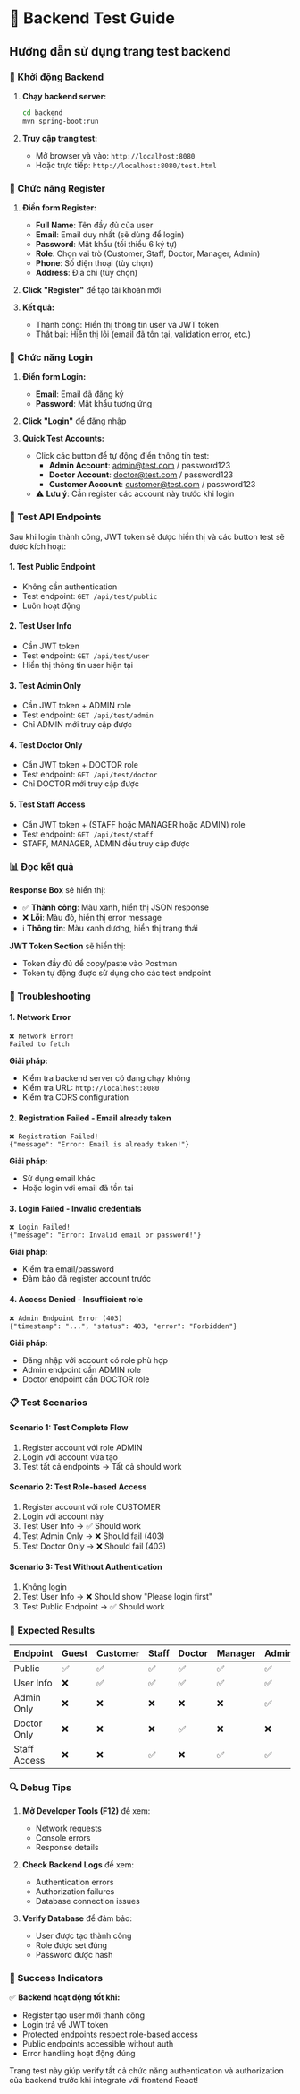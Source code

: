 # 🧪 Backend Test Guide

## Hướng dẫn sử dụng trang test backend

### 🚀 Khởi động Backend

1. **Chạy backend server:**
   ```bash
   cd backend
   mvn spring-boot:run
   ```

2. **Truy cập trang test:**
   - Mở browser và vào: `http://localhost:8080`
   - Hoặc trực tiếp: `http://localhost:8080/test.html`

### 📝 Chức năng Register

1. **Điền form Register:**
   - **Full Name**: Tên đầy đủ của user
   - **Email**: Email duy nhất (sẽ dùng để login)
   - **Password**: Mật khẩu (tối thiểu 6 ký tự)
   - **Role**: Chọn vai trò (Customer, Staff, Doctor, Manager, Admin)
   - **Phone**: Số điện thoại (tùy chọn)
   - **Address**: Địa chỉ (tùy chọn)

2. **Click "Register"** để tạo tài khoản mới

3. **Kết quả:**
   - Thành công: Hiển thị thông tin user và JWT token
   - Thất bại: Hiển thị lỗi (email đã tồn tại, validation error, etc.)

### 🔐 Chức năng Login

1. **Điền form Login:**
   - **Email**: Email đã đăng ký
   - **Password**: Mật khẩu tương ứng

2. **Click "Login"** để đăng nhập

3. **Quick Test Accounts:**
   - Click các button để tự động điền thông tin test:
     - **Admin Account**: admin@test.com / password123
     - **Doctor Account**: doctor@test.com / password123  
     - **Customer Account**: customer@test.com / password123
   - ⚠️ **Lưu ý**: Cần register các account này trước khi login

### 🧪 Test API Endpoints

Sau khi login thành công, JWT token sẽ được hiển thị và các button test sẽ được kích hoạt:

#### 1. **Test Public Endpoint**
- Không cần authentication
- Test endpoint: `GET /api/test/public`
- Luôn hoạt động

#### 2. **Test User Info** 
- Cần JWT token
- Test endpoint: `GET /api/test/user`
- Hiển thị thông tin user hiện tại

#### 3. **Test Admin Only**
- Cần JWT token + ADMIN role
- Test endpoint: `GET /api/test/admin`
- Chỉ ADMIN mới truy cập được

#### 4. **Test Doctor Only**
- Cần JWT token + DOCTOR role  
- Test endpoint: `GET /api/test/doctor`
- Chỉ DOCTOR mới truy cập được

#### 5. **Test Staff Access**
- Cần JWT token + (STAFF hoặc MANAGER hoặc ADMIN) role
- Test endpoint: `GET /api/test/staff`
- STAFF, MANAGER, ADMIN đều truy cập được

### 📊 Đọc kết quả

**Response Box** sẽ hiển thị:
- ✅ **Thành công**: Màu xanh, hiển thị JSON response
- ❌ **Lỗi**: Màu đỏ, hiển thị error message
- ℹ️ **Thông tin**: Màu xanh dương, hiển thị trạng thái

**JWT Token Section** sẽ hiển thị:
- Token đầy đủ để copy/paste vào Postman
- Token tự động được sử dụng cho các test endpoint

### 🔧 Troubleshooting

#### 1. **Network Error**
```
❌ Network Error!
Failed to fetch
```
**Giải pháp:**
- Kiểm tra backend server có đang chạy không
- Kiểm tra URL: `http://localhost:8080`
- Kiểm tra CORS configuration

#### 2. **Registration Failed - Email already taken**
```
❌ Registration Failed!
{"message": "Error: Email is already taken!"}
```
**Giải pháp:**
- Sử dụng email khác
- Hoặc login với email đã tồn tại

#### 3. **Login Failed - Invalid credentials**
```
❌ Login Failed!
{"message": "Error: Invalid email or password!"}
```
**Giải pháp:**
- Kiểm tra email/password
- Đảm bảo đã register account trước

#### 4. **Access Denied - Insufficient role**
```
❌ Admin Endpoint Error (403)
{"timestamp": "...", "status": 403, "error": "Forbidden"}
```
**Giải pháp:**
- Đăng nhập với account có role phù hợp
- Admin endpoint cần ADMIN role
- Doctor endpoint cần DOCTOR role

### 📋 Test Scenarios

#### **Scenario 1: Test Complete Flow**
1. Register account với role ADMIN
2. Login với account vừa tạo
3. Test tất cả endpoints → Tất cả should work

#### **Scenario 2: Test Role-based Access**
1. Register account với role CUSTOMER
2. Login với account này
3. Test User Info → ✅ Should work
4. Test Admin Only → ❌ Should fail (403)
5. Test Doctor Only → ❌ Should fail (403)

#### **Scenario 3: Test Without Authentication**
1. Không login
2. Test User Info → ❌ Should show "Please login first"
3. Test Public Endpoint → ✅ Should work

### 🎯 Expected Results

| Endpoint | Guest | Customer | Staff | Doctor | Manager | Admin |
|----------|-------|----------|-------|---------|---------|-------|
| Public | ✅ | ✅ | ✅ | ✅ | ✅ | ✅ |
| User Info | ❌ | ✅ | ✅ | ✅ | ✅ | ✅ |
| Admin Only | ❌ | ❌ | ❌ | ❌ | ❌ | ✅ |
| Doctor Only | ❌ | ❌ | ❌ | ✅ | ❌ | ❌ |
| Staff Access | ❌ | ❌ | ✅ | ❌ | ✅ | ✅ |

### 🔍 Debug Tips

1. **Mở Developer Tools (F12)** để xem:
   - Network requests
   - Console errors
   - Response details

2. **Check Backend Logs** để xem:
   - Authentication errors
   - Authorization failures
   - Database connection issues

3. **Verify Database** để đảm bảo:
   - User được tạo thành công
   - Role được set đúng
   - Password được hash

### 🎉 Success Indicators

✅ **Backend hoạt động tốt khi:**
- Register tạo user mới thành công
- Login trả về JWT token
- Protected endpoints respect role-based access
- Public endpoints accessible without auth
- Error handling hoạt động đúng

Trang test này giúp verify tất cả chức năng authentication và authorization của backend trước khi integrate với frontend React! 
